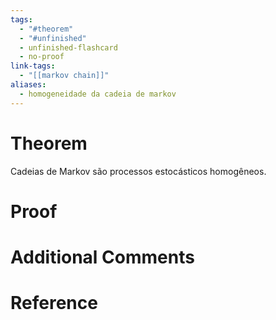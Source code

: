 ```yaml
---
tags:
  - "#theorem"
  - "#unfinished"
  - unfinished-flashcard
  - no-proof
link-tags:
  - "[[markov chain]]"
aliases:
  - homogeneidade da cadeia de markov
---
```

# Theorem
Cadeias de Markov são processos estocásticos homogêneos. 

# Proof


# Additional Comments


# Reference







